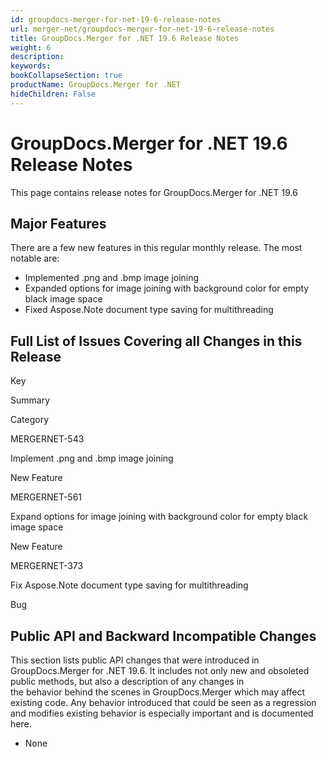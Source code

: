 ```yaml
---
id: groupdocs-merger-for-net-19-6-release-notes
url: merger-net/groupdocs-merger-for-net-19-6-release-notes
title: GroupDocs.Merger for .NET 19.6 Release Notes
weight: 6
description: 
keywords: 
bookCollapseSection: true
productName: GroupDocs.Merger for .NET
hideChildren: False
---
```


# GroupDocs.Merger for .NET 19.6 Release Notes

This page contains release notes for GroupDocs.Merger for .NET 19.6

## Major Features

There are a few new features in this regular monthly release. The most notable are:

*   Implemented .png and .bmp image joining
*   Expanded options for image joining with background color for empty black image space
*   Fixed Aspose.Note document type saving for multithreading

## Full List of Issues Covering all Changes in this Release

Key

Summary

Category

MERGERNET-543

Implement .png and .bmp image joining

New Feature

MERGERNET-561

Expand options for image joining with background color for empty black image space

New Feature

MERGERNET-373

Fix Aspose.Note document type saving for multithreading

Bug

## Public API and Backward Incompatible Changes

This section lists public API changes that were introduced in GroupDocs.Merger for .NET 19.6. It includes not only new and obsoleted public methods, but also a description of any changes in the behavior behind the scenes in GroupDocs.Merger which may affect existing code. Any behavior introduced that could be seen as a regression and modifies existing behavior is especially important and is documented here.

*   None
